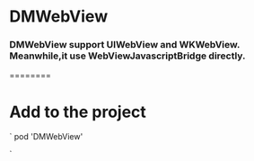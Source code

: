 # DMWebView
### DMWebView support UIWebView and WKWebView. Meanwhile,it use WebViewJavascriptBridge directly.
========
# Add to the project
`
  pod 'DMWebView'

`
